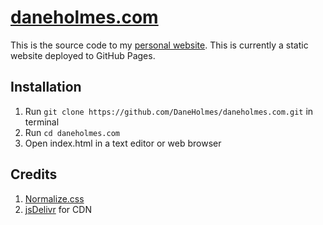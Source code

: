 # [daneholmes.com](https://daneholmes.com)
This is the source code to my [personal website](https://daneholmes.com).
This is currently a static website deployed to GitHub Pages.

## Installation
1. Run ```git clone https://github.com/DaneHolmes/daneholmes.com.git``` in terminal
2. Run ```cd daneholmes.com```
2. Open index.html in a text editor or web browser

## Credits
1. [Normalize.css](https://github.com/necolas/normalize.css/)
2. [jsDelivr](https://github.com/jsdelivr/jsdelivr) for CDN